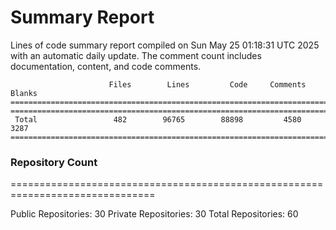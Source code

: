 # Summary Report
Lines of code summary report compiled on Sun May 25 01:18:31 UTC 2025 with an automatic daily update. The comment count includes documentation, content, and code comments.
```
                      Files        Lines         Code     Comments       Blanks
===============================================================================
===============================================================================
 Total                 482        96765        88898         4580         3287
===============================================================================
```

### Repository Count
===============================================================================

Public Repositories: 30
Private Repositories: 30
Total Repositories: 60

